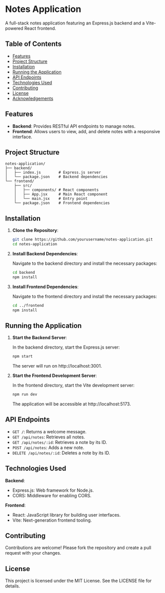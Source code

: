 # Notes Application

A full-stack notes application featuring an Express.js backend and a Vite-powered React frontend.

## Table of Contents

- [Features](#features)
- [Project Structure](#project-structure)
- [Installation](#installation)
- [Running the Application](#running-the-application)
- [API Endpoints](#api-endpoints)
- [Technologies Used](#technologies-used)
- [Contributing](#contributing)
- [License](#license)
- [Acknowledgements](#acknowledgements)

## Features

- **Backend**: Provides RESTful API endpoints to manage notes.
- **Frontend**: Allows users to view, add, and delete notes with a responsive interface.

## Project Structure

```
notes-application/
├── backend/
│   ├── index.js        # Express.js server
│   └── package.json    # Backend dependencies
└── frontend/
    ├── src/
    │   ├── components/ # React components
    │   ├── App.jsx     # Main React component
    │   └── main.jsx    # Entry point
    └── package.json    # Frontend dependencies
```

## Installation

1. **Clone the Repository**:

   ```bash
   git clone https://github.com/yourusername/notes-application.git
   cd notes-application
   ```

2. **Install Backend Dependencies**:

   Navigate to the backend directory and install the necessary packages:

   ```bash
   cd backend
   npm install
   ```

3. **Install Frontend Dependencies**:

   Navigate to the frontend directory and install the necessary packages:

   ```bash
   cd ../frontend
   npm install
   ```

## Running the Application

1. **Start the Backend Server**:

   In the backend directory, start the Express.js server:

   ```bash
   npm start
   ```

   The server will run on http://localhost:3001.

2. **Start the Frontend Development Server**:

   In the frontend directory, start the Vite development server:

   ```bash
   npm run dev
   ```

   The application will be accessible at http://localhost:5173.

## API Endpoints

- `GET /`: Returns a welcome message.
- `GET /api/notes`: Retrieves all notes.
- `GET /api/notes/:id`: Retrieves a note by its ID.
- `POST /api/notes`: Adds a new note.
- `DELETE /api/notes/:id`: Deletes a note by its ID.

## Technologies Used

**Backend**:
- Express.js: Web framework for Node.js.
- CORS: Middleware for enabling CORS.

**Frontend**:
- React: JavaScript library for building user interfaces.
- Vite: Next-generation frontend tooling.

## Contributing

Contributions are welcome! Please fork the repository and create a pull request with your changes.

## License

This project is licensed under the MIT License. See the LICENSE file for details.
